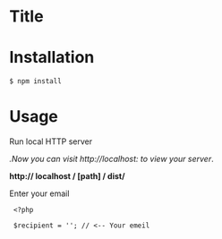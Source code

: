 # Title



# Installation

```$ npm install```


# Usage

Run local HTTP server

<em>.Now you can visit http://localhost: to view your server</em>.

**http:// localhost / [path] / dist/**

Enter your email

```
 <?php 

 $recipient = ''; // <-- Your emeil
```
